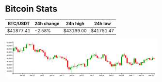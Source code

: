# Bitcoin Stats

BTC/USDT|24h change|24h high|24h low|
|---|---|---|---|
|$41877.41|-2.58%|$43199.00|$41751.47|

<img src="./chart.svg">
